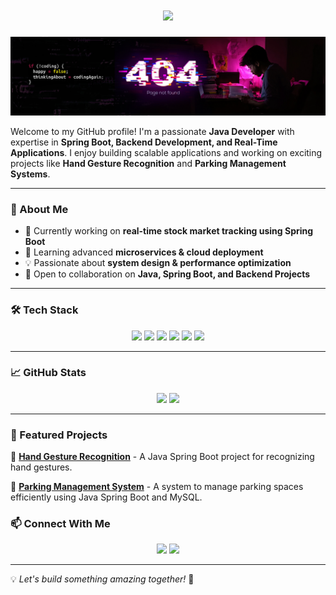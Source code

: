 <h1 align="center">
  <img src="https://readme-typing-svg.herokuapp.com?font=Fira+Code&weight=600&size=30&duration=4000&pause=1000&color=F7B93E&center=true&vCenter=true&width=450&lines=Hi%2C+I'm+Anurag+Verma!+%F0%9F%91%8B;Welcome+to+my+GitHub+Profile!">  
</h1>



![Background](https://github.com/anuragverma394/anuragverma394/blob/aa73c6119b9b49a224bfa2f9879561621711d426/linkeden%20banner.jpg)

Welcome to my GitHub profile! I'm a passionate **Java Developer** with expertise in **Spring Boot, Backend Development, and Real-Time Applications**. I enjoy building scalable applications and working on exciting projects like **Hand Gesture Recognition** and **Parking Management Systems**.

---

### 🚀 About Me
- 🔭 Currently working on **real-time stock market tracking using Spring Boot**
- 🌱 Learning advanced **microservices & cloud deployment**
- 💡 Passionate about **system design & performance optimization**
- 🎯 Open to collaboration on **Java, Spring Boot, and Backend Projects**

---

### 🛠️ Tech Stack

<p align="center">
  <img src="https://img.shields.io/badge/Java-ED8B00?style=for-the-badge&logo=java&logoColor=white">
  <img src="https://img.shields.io/badge/Spring%20Boot-6DB33F?style=for-the-badge&logo=spring-boot&logoColor=white">
  <img src="https://img.shields.io/badge/MySQL-4479A1?style=for-the-badge&logo=mysql&logoColor=white">
  <img src="https://img.shields.io/badge/HTML5-E34F26?style=for-the-badge&logo=html5&logoColor=white">
  <img src="https://img.shields.io/badge/CSS3-1572B6?style=for-the-badge&logo=css3&logoColor=white">
  <img src="https://img.shields.io/badge/Docker-2496ED?style=for-the-badge&logo=docker&logoColor=white">
</p>

---

### 📈 GitHub Stats
<p align="center">
  <img src="https://github-readme-stats.vercel.app/api?username=anuragverma394&show_icons=true&theme=radical" width="48%"/>
  <img src="https://github-readme-streak-stats.herokuapp.com/?user=anuragverma394&theme=radical" width="48%"/>
</p>

---

### 📌 Featured Projects

🔹 [**Hand Gesture Recognition**](https://github.com/anuragverma394/hand-gesture-recognition) - A Java Spring Boot project for recognizing hand gestures.

🔹 [**Parking Management System**](https://github.com/anuragverma394/parking-management-system) - A system to manage parking spaces efficiently using Java Spring Boot and MySQL.


### 📫 Connect With Me
<p align="center">
  <a href="https://linkedin.com/in/anurag-verma-811ba4270"><img src="https://img.shields.io/badge/LinkedIn-Connect-blue?style=for-the-badge&logo=linkedin"></a>
  <a href="mailto:anuragverma394@gmail.com"><img src="https://img.shields.io/badge/Email-Contact-red?style=for-the-badge&logo=gmail"></a>
</p>

---

💡 *Let's build something amazing together!* 🚀
